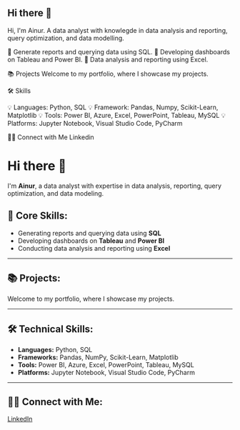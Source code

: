 ## Hi there 👋

Hi, I'm Ainur. A data analyst with knowlegde in data analysis and reporting, query optimization, and data modelling.


📌 Generate reports and querying data using SQL. 
📌 Developing dashboards on Tableau and Power BI. 
📌 Data analysis and reporting using Excel.

📚 Projects
Welcome to my portfolio, where I showcase my projects.


🛠️ Skills

💡 Languages: Python, SQL
💡 Framework: Pandas, Numpy, Scikit-Learn, Matplotlib
💡 Tools: Power BI, Azure, Excel, PowerPoint, Tableau, MySQL
💡 Platforms: Jupyter Notebook, Visual Studio Code, PyCharm




👋🏻 Connect with Me
Linkedin






# Hi there 👋  
I'm **Ainur**, a data analyst with expertise in data analysis, reporting, query optimization, and data modeling.

## 📌 Core Skills:
- Generating reports and querying data using **SQL**
- Developing dashboards on **Tableau** and **Power BI**
- Conducting data analysis and reporting using **Excel**

---

## 📚 Projects:
Welcome to my portfolio, where I showcase my projects.

---

## 🛠️ Technical Skills:
- **Languages:** Python, SQL
- **Frameworks:** Pandas, NumPy, Scikit-Learn, Matplotlib
- **Tools:** Power BI, Azure, Excel, PowerPoint, Tableau, MySQL
- **Platforms:** Jupyter Notebook, Visual Studio Code, PyCharm

---

## 👋🏻 Connect with Me:  
[LinkedIn](#)

